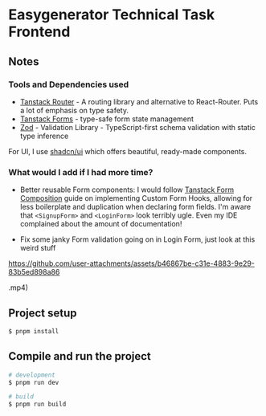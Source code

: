 # Easygenerator Technical Task Frontend

## Notes

### Tools and Dependencies used

- [Tanstack Router](https://tanstack.com/router/latest) - A routing library and alternative to React-Router. 
  Puts a lot of emphasis on type safety.
- [Tanstack Forms](https://tanstack.com/form/latest) - type-safe form state management
- [Zod](https://zod.dev/) - Validation Library - TypeScript-first schema validation with static type inference

For UI, I use [shadcn/ui](https://ui.shadcn.com/) which offers beautiful, ready-made components.

### What would I add if I had more time?

- Better reusable Form components: I would follow [Tanstack Form Composition](https://tanstack.com/form/latest/docs/framework/react/guides/form-composition)
guide on implementing Custom Form Hooks, allowing for less boilerplate and duplication
when declaring form fields. I'm aware that `<SignupForm>` and `<LoginForm>` look terribly ugle.
Even my IDE complained about the amount of documentation!

- Fix some janky Form validation going on in Login Form, just look at this weird stuff

https://github.com/user-attachments/assets/b46867be-c31e-4883-9e29-83b5ed898a86

.mp4)

## Project setup

```bash
$ pnpm install
```

## Compile and run the project

```bash
# development
$ pnpm run dev

# build
$ pnpm run build
```
